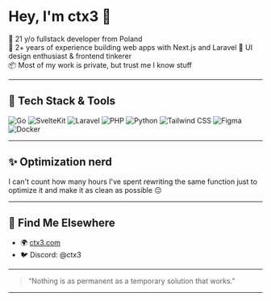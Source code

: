 # Hey, I'm ctx3 👋

🎯 21 y/o fullstack developer from Poland  
💼 2+ years of experience building web apps with Next.js and Laravel 
🎨 UI design enthusiast & frontend tinkerer  
📦 Most of my work is private, but trust me I know stuff

---

## 🚀 Tech Stack & Tools

![Go](https://img.shields.io/badge/-Go-00ADD8?style=flat&logo=go&logoColor=white)
![SvelteKit](https://img.shields.io/badge/-SvelteKit-FF3E00?style=flat&logo=svelte&logoColor=white)
![Laravel](https://img.shields.io/badge/-Laravel-F55247?style=flat&logo=laravel&logoColor=white)
![PHP](https://img.shields.io/badge/-PHP-777BB4?style=flat&logo=php&logoColor=white)
![Python](https://img.shields.io/badge/-Python-3776AB?style=flat&logo=python&logoColor=white)
![Tailwind CSS](https://img.shields.io/badge/-Tailwind-38B2AC?style=flat&logo=tailwind-css&logoColor=white)
![Figma](https://img.shields.io/badge/-Figma-000000?style=flat&logo=figma&logoColor=white)
![Docker](https://img.shields.io/badge/-Docker-2496ED?style=flat&logo=docker&logoColor=white)

---

## ✨ Optimization nerd

I can't count how many hours I've spent rewriting the same function just to optimize it and make it as clean as possible 😔

---

## 🔗 Find Me Elsewhere

- 🌍 [ctx3.com](https://ctx3.com)
- 🐦 Discord: @ctx3

---

> “Nothing is as permanent as a temporary solution that works.”

---
